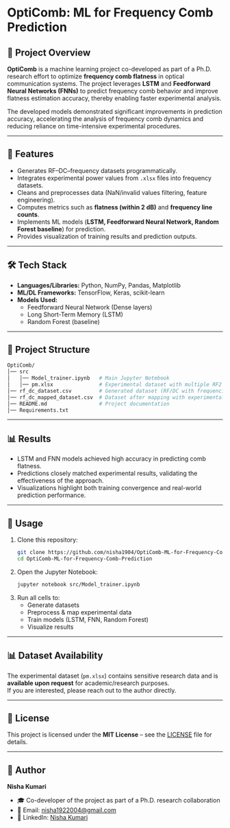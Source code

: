 # OptiComb: ML for Frequency Comb Prediction  

## 📌 Project Overview  
**OptiComb** is a machine learning project co-developed as part of a Ph.D. research effort to optimize **frequency comb flatness** in optical communication systems. The project leverages **LSTM** and **Feedforward Neural Networks (FNNs)** to predict frequency comb behavior and improve flatness estimation accuracy, thereby enabling faster experimental analysis.  

The developed models demonstrated significant improvements in prediction accuracy, accelerating the analysis of frequency comb dynamics and reducing reliance on time-intensive experimental procedures.  

---

## 🚀 Features  
- Generates RF–DC–frequency datasets programmatically.  
- Integrates experimental power values from `.xlsx` files into frequency datasets.  
- Cleans and preprocesses data (NaN/invalid values filtering, feature engineering).  
- Computes metrics such as **flatness (within 2 dB)** and **frequency line counts**.  
- Implements ML models (**LSTM, Feedforward Neural Network, Random Forest baseline**) for prediction.  
- Provides visualization of training results and prediction outputs.  

---

## 🛠️ Tech Stack  
- **Languages/Libraries:** Python, NumPy, Pandas, Matplotlib  
- **ML/DL Frameworks:** TensorFlow, Keras, scikit-learn  
- **Models Used:**  
  - Feedforward Neural Network (Dense layers)  
  - Long Short-Term Memory (LSTM)  
  - Random Forest (baseline)  

---

## 📂 Project Structure  
```bash
OptiComb/
│── src
│   │── Model_trainer.ipynb   # Main Jupyter Notebook 
│   │── pm.xlsx               # Experimental dataset with multiple RF2 sheets
│── rf_dc_dataset.csv         # Generated dataset (RF/DC with frequencies)
│── rf_dc_mapped_dataset.csv  # Dataset after mapping with experimental data                
│── README.md                 # Project documentation
│── Requirements.txt
```

---

## 📊 Results  
- LSTM and FNN models achieved high accuracy in predicting comb flatness.  
- Predictions closely matched experimental results, validating the effectiveness of the approach.  
- Visualizations highlight both training convergence and real-world prediction performance.  

---

## 📖 Usage  
1. Clone this repository:  
   ```bash
   git clone https://github.com/nisha1904/OptiComb-ML-for-Frequency-Comb-Prediction.git
   cd OptiComb-ML-for-Frequency-Comb-Prediction
   ```
2. Open the Jupyter Notebook:  
   ```bash
   jupyter notebook src/Model_trainer.ipynb
   ```
3. Run all cells to:  
   - Generate datasets  
   - Preprocess & map experimental data  
   - Train models (LSTM, FNN, Random Forest)  
   - Visualize results  

---

## 📊 Dataset Availability  
The experimental dataset (`pm.xlsx`) contains sensitive research data and is **available upon request** for academic/research purposes.  
If you are interested, please reach out to the author directly.  

---

## 📜 License  
This project is licensed under the **MIT License** – see the [LICENSE](./LICENSE) file for details.  

---

## 👤 Author  
**Nisha Kumari**  
- 🎓 Co-developer of the project as part of a Ph.D. research collaboration  
- 📧 Email: [nisha1922004@gmail.com](mailto:nisha1922004@gmail.com)  
- 🔗 LinkedIn: [Nisha Kumari](https://www.linkedin.com/in/nisha-kumari-2964bb212/)  
